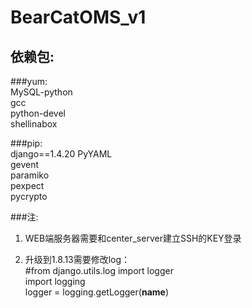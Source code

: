 # BearCatOMS_v1
## 依赖包:  
###yum:  
MySQL-python  
gcc  
python-devel  
shellinabox  

###pip:  
django==1.4.20
PyYAML  
gevent  
paramiko  
pexpect  
pycrypto  

###注:  
1. WEB端服务器需要和center_server建立SSH的KEY登录  

2. 升级到1.8.13需要修改log：  
#from django.utils.log import logger  
import logging  
logger = logging.getLogger(__name__)  
